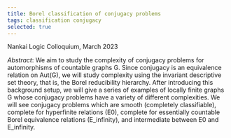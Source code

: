 ```yaml
---
title: Borel classification of conjugacy problems
tags: classification conjugacy
selected: true
---
```


Nankai Logic Colloquium, March 2023<!--more-->

*Abstract*: We aim to study the complexity of conjugacy problems for automorphisms of countable graphs G. Since conjugacy is an equivalence relation on Aut(G), we will study complexity using the invariant descriptive set theory, that is, the Borel reducibility hierarchy. After introducing this background setup, we will give a series of examples of locally finite graphs G whose conjugacy problems have a variety of different complexities. We will see conjugacy problems which are smooth (completely classifiable), complete for hyperfinite relations (E0), complete for essentially countable Borel equivalence relations (E_infinity), and intermediate between E0 and E_infinity.